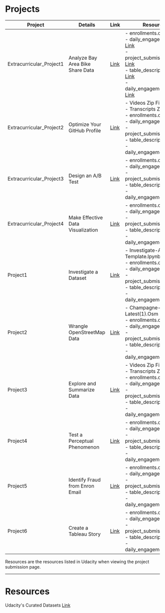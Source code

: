 # Projects

Project | Details | Link | Resources
------------ | ------------- | ------------- | -------------
Extracurricular_Project1 | Analyze Bay Area Bike Share Data | [Link](Extracurricular_Project1/) | - enrollments.csv [Link](Resources/enrollments.csv)<br>- daily_engagements.csv [Link](Resources/daily_engagements.csv)<br>- project_submissions.csv [Link](Resources/project_submissions.csv)<br>- table_descriptions.txt [Link](Resources/table_descriptions.txt)<br>- daily_engagement_full.csv [Link](Resources/daily_engagement_full.csv)<br>
Extracurricular_Project2 | Optimize Your GitHub Profile | [Link](Extracurricular_Project2/) | - Videos Zip File<br>- Transcripts Zip File<br>- enrollments.csv<br>- daily_engagements.csv<br>- project_submissions.csv<br>- table_descriptions.txt<br>- daily_engagement_full.csv<br>
Extracurricular_Project3 | Design an A/B Test | [Link](Extracurricular_Project3/) | - enrollments.csv<br>- daily_engagements.csv<br>- project_submissions.csv<br>- table_descriptions.txt<br>- daily_engagement_full.csv<br>
Extracurricular_Project4 | Make Effective Data Visualization | [Link](Extracurricular_Project4/) | - enrollments.csv<br>- daily_engagements.csv<br>- project_submissions.csv<br>- table_descriptions.txt<br>- daily_engagement_full.csv<br>
Project1 | Investigate a Dataset | [Link](Project1/) | - Investigate-A-Dataset-Template.lpynb<br>- enrollments.csv<br>- daily_engagements.csv<br>- project_submissions.csv<br>- table_descriptions.txt<br>- daily_engagement_full.csv<br>
Project2 | Wrangle OpenStreetMap Data | [Link](Project2/) | - Champagne-Ardenne-Latest(1).Osm<br>- enrollments.csv<br>- daily_engagements.csv<br>- project_submissions.csv<br>- table_descriptions.txt<br>- daily_engagement_full.csv<br>
Project3 | Explore and Summarize Data | [Link](Project3/) | - Videos Zip File<br>- Transcripts Zip File<br>- enrollments.csv<br>- daily_engagements.csv<br>- project_submissions.csv<br>- table_descriptions.txt<br>- daily_engagement_full.csv<br>
Project4 | Test a Perceptual Phenomenon | [Link](Project4/) | - enrollments.csv<br>- daily_engagements.csv<br>- project_submissions.csv<br>- table_descriptions.txt<br>- daily_engagement_full.csv<br>
Project5 | Identify Fraud from Enron Email | [Link](Project5/) | - enrollments.csv<br>- daily_engagements.csv<br>- project_submissions.csv<br>- table_descriptions.txt<br>- daily_engagement_full.csv<br>
Project6 | Create a Tableau Story | [Link](Project6/) | - enrollments.csv<br>- daily_engagements.csv<br>- project_submissions.csv<br>- table_descriptions.txt<br>- daily_engagement_full.csv<br>

Resources are the resources listed in Udacity when viewing the project submission page.

----------------------------------------------------------------------------------------

# Resources
Udacity's Curated Datasets [Link](Resources/)
